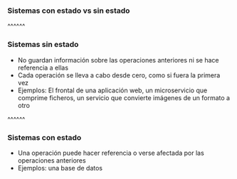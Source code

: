 ### Sistemas con estado vs sin estado

^^^^^^ 

### Sistemas sin estado


* No guardan información sobre las operaciones anteriores ni se hace referencia a ellas
* Cada operación se lleva a cabo desde cero, como si fuera la primera vez
* Ejemplos: El frontal de una aplicación web, un microservicio que comprime ficheros, 
  un servicio que convierte imágenes de un formato a otro

^^^^^^

### Sistemas con estado
						
* Una operación puede hacer referencia o verse afectada por las operaciones anteriores
* Ejemplos: una base de datos
